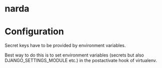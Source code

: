 narda
=====

Configuration
=============

Secret keys have to be provided by environment variables.

Best way to do this is to set environment variables (secrets but also DJANGO_SETTINGS_MODULE etc.) in the postactivate hook of virtualenv.
